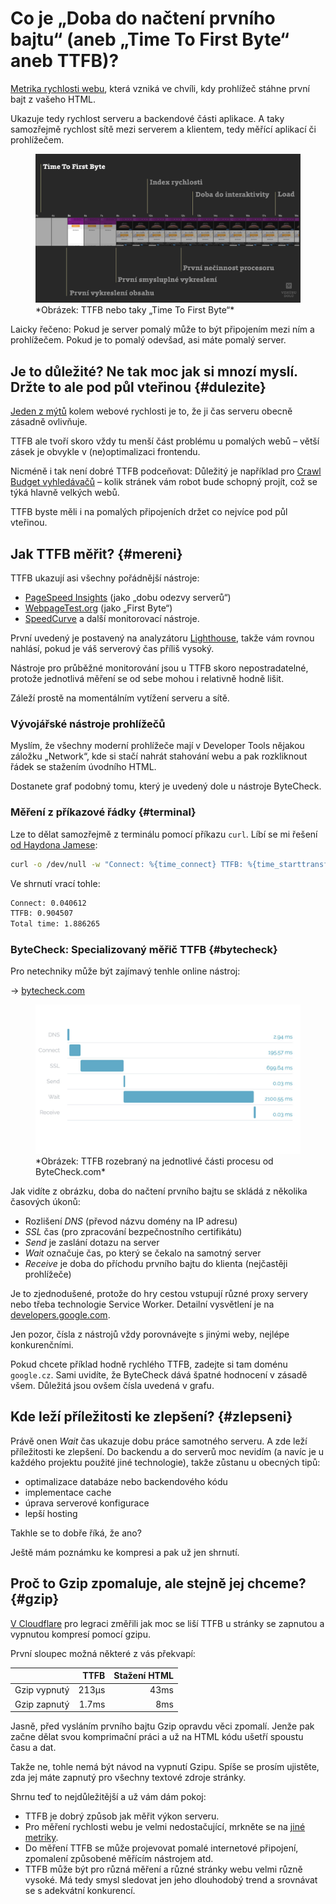 # Co je „Doba do načtení prvního bajtu“ (aneb „Time To First Byte“ aneb TTFB)?

[Metrika rychlosti webu](metriky-rychlosti.md), která vzniká ve chvíli, kdy prohlížeč stáhne první bajt z vašeho HTML.

Ukazuje tedy rychlost serveru a backendové části aplikace. A taky samozřejmě rychlost sítě mezi serverem a klientem, tedy měřící aplikací či prohlížečem.

<figure>
<img src="../dist/images/original/metrika-ttfb.jpg" alt="TTFB">
<figcaption markdown="1">
*Obrázek: TTFB nebo taky „Time To First Byte“*
</figcaption>
</figure>

Laicky řečeno: Pokud je server pomalý může to být připojením mezi ním a prohlížečem. Pokud je to pomalý odevšad, asi máte pomalý server.

## Je to důležité? Ne tak moc jak si mnozí myslí. Držte to ale pod půl vteřinou {#dulezite}

[Jeden z mýtů](rychlost-myty.md#2) kolem webové rychlosti je to, že ji čas serveru obecně zásadně ovlivňuje.

TTFB ale tvoří skoro vždy tu menší část problému u pomalých webů – větší zásek je obvykle v (ne)optimalizaci frontendu.

Nicméně i tak není dobré TTFB podceňovat: Důležitý je například pro [Crawl Budget vyhledávačů](https://www.contentkingapp.cz/akademie/crawl-budget/) – kolik stránek vám robot bude schopný projít, což se týká hlavně velkých webů.

<!-- AdSnippet -->

TTFB byste měli i na pomalých připojeních držet co nejvíce pod půl vteřinou.

## Jak TTFB měřit? {#mereni}

TTFB ukazují asi všechny pořádnější nástroje:

- [PageSpeed Insights](pagespeed-insights.md) (jako „dobu odezvy serverů“)
- [WebpageTest.org](https://www.webpagetest.org/) (jako „First Byte“)
- [SpeedCurve](speedcurve.md) a další monitorovací nástroje.

První uvedený je postavený na analyzátoru [Lighthouse](lighthouse.md), takže vám rovnou nahlásí, pokud je váš serverový čas příliš vysoký.

Nástroje pro průběžné monitorování jsou u TTFB skoro nepostradatelné, protože jednotlivá měření se od sebe mohou i relativně hodně lišit.

Záleží prostě na momentálním vytížení serveru a sítě.

### Vývojářské nástroje prohlížečů

Myslím, že všechny moderní prohlížeče mají v Developer Tools nějakou záložku „Network“, kde si stačí nahrát stahování webu a pak rozkliknout řádek se stažením úvodního HTML. 

Dostanete graf podobný tomu, který je uvedený dole u nástroje ByteCheck.

### Měření z příkazové řádky {#terminal}

Lze to dělat samozřejmě z terminálu pomocí příkazu `curl`. Líbí se mi řešení [od Haydona Jamese](https://haydenjames.io/analyze-websites-ttfb-time-first-byte/):

```bash
curl -o /dev/null -w "Connect: %{time_connect} TTFB: %{time_starttransfer} Total time: %{time_total} \n" https://www.vzhurudolu.cz/
```

Ve shrnutí vrací tohle:

```bash
Connect: 0.040612
TTFB: 0.904507
Total time: 1.886265
```

### ByteCheck: Specializovaný měřič TTFB {#bytecheck}

Pro netechniky může být zajímavý tenhle online nástroj:

→ [bytecheck.com](http://www.bytecheck.com)

<figure>
<img src="../dist/images/original/ttfb-bytecheck.jpg" alt="TTFB od ByteCheck">
<figcaption markdown="1">
*Obrázek: TTFB rozebraný na jednotlivé části procesu od ByteCheck.com*
</figcaption>
</figure>

Jak vidíte z obrázku, doba do načtení prvního bajtu se skládá z několika časových úkonů:

- Rozlišení *DNS* (převod názvu domény na IP adresu)
- *SSL* čas (pro zpracování bezpečnostního certifikátu)
- *Send* je  zaslání dotazu na server
- *Wait* označuje čas, po který se čekalo na samotný server
- *Receive* je doba do příchodu prvního bajtu do klienta (nejčastěji prohlížeče)

Je to zjednodušené, protože do hry cestou vstupují různé proxy servery nebo třeba technologie Service Worker. Detailní vysvětlení je na [developers.google.com](https://developers.google.com/web/tools/chrome-devtools/network/reference#timing-explanation).

Jen pozor, čísla z nástrojů vždy porovnávejte s jinými weby, nejlépe konkurenčními.

<!-- AdSnippet -->

Pokud chcete příklad hodně rychlého TTFB, zadejte si tam doménu `google.cz`. Sami uvidíte, že ByteCheck dává špatné hodnocení v zásadě všem. Důležitá jsou ovšem čísla uvedená v grafu.

## Kde leží příležitosti ke zlepšení? {#zlepseni}

Právě onen *Wait* čas ukazuje dobu práce samotného serveru. A zde leží příležitosti ke zlepšení. Do backendu a do serverů moc nevidím (a navíc je u každého projektu použité jiné technologie), takže zůstanu u obecných tipů:

- optimalizace databáze nebo backendového kódu
- implementace cache
- úprava serverové konfigurace
- lepší hosting

Takhle se to dobře říká, že ano?

Ještě mám poznámku ke kompresi a pak už jen shrnutí.

## Proč to Gzip zpomaluje, ale stejně jej chceme? {#gzip}

[V Cloudflare](https://blog.cloudflare.com/ttfb-time-to-first-byte-considered-meaningles/) pro legraci změřili jak moc se liší TTFB u stránky se zapnutou a vypnutou kompresí pomocí gzipu.

První sloupec možná některé z vás překvapí:

|              | TTFB  | Stažení HTML |
|--------------|------:|-------------:|
| Gzip vypnutý | 213µs | 43ms         |
| Gzip zapnutý | 1.7ms | 8ms          |

Jasně, před vysláním prvního bajtu Gzip opravdu věci zpomalí. Jenže pak začne dělat svou komprimační práci a už na HTML kódu ušetří spoustu času a dat.

Takže ne, tohle nemá být návod na vypnutí Gzipu. Spíše se prosím ujistěte, zda jej máte zapnutý pro všechny textové zdroje stránky.

Shrnu teď to nejdůležitější a už vám dám pokoj:

- TTFB je dobrý způsob jak měřit výkon serveru.
- Pro měření rychlosti webu je velmi nedostačující, mrkněte se na [jiné metriky](metriky-rychlosti.md).
- Do měření TTFB se může projevovat pomalé internetové připojení, zpomalení způsobené měřícím nástrojem atd.
- TTFB může být pro různá měření a různé stránky webu velmi různě vysoké. Má tedy smysl sledovat jen jeho dlouhodobý trend a srovnávat se s adekvátní konkurencí.

<!-- AdSnippet -->


